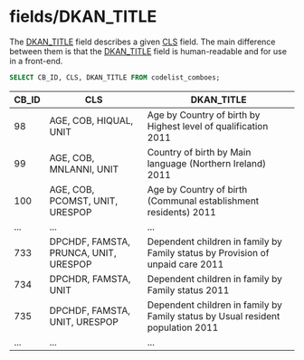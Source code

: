 # fields/DKAN_TITLE

The [DKAN_TITLE](dkan_title.md) field describes a given [CLS](cls.md) field. The main difference between them is that the [DKAN_TITLE](dkan_title.md) field is human-readable and for use in a front-end.

```sql
SELECT CB_ID, CLS, DKAN_TITLE FROM codelist_comboes;
```

|CB_ID|CLS|DKAN_TITLE|
|-|-|-|
|98|AGE, COB, HIQUAL, UNIT|Age by Country of birth by Highest level of qualification 2011|
|99|AGE, COB, MNLANNI, UNIT|Country of birth by Main language (Northern Ireland) 2011|
|100|AGE, COB, PCOMST, UNIT, URESPOP|Age by Country of birth (Communal establishment residents) 2011|
|...|...|...|
|733|DPCHDF, FAMSTA, PRUNCA, UNIT, URESPOP|Dependent children in family by Family status by Provision of unpaid care 2011|
|734|DPCHDR, FAMSTA, UNIT|Dependent children in family by Family status 2011|
|735|DPCHDF, FAMSTA, UNIT, URESPOP|Dependent children in family by Family status by Usual resident population 2011|
|...|...|...|
